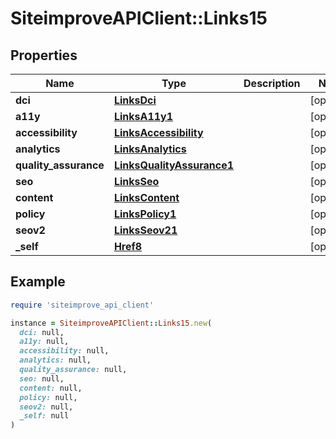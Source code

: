 # SiteimproveAPIClient::Links15

## Properties

| Name | Type | Description | Notes |
| ---- | ---- | ----------- | ----- |
| **dci** | [**LinksDci**](LinksDci.md) |  | [optional] |
| **a11y** | [**LinksA11y1**](LinksA11y1.md) |  | [optional] |
| **accessibility** | [**LinksAccessibility**](LinksAccessibility.md) |  | [optional] |
| **analytics** | [**LinksAnalytics**](LinksAnalytics.md) |  | [optional] |
| **quality_assurance** | [**LinksQualityAssurance1**](LinksQualityAssurance1.md) |  | [optional] |
| **seo** | [**LinksSeo**](LinksSeo.md) |  | [optional] |
| **content** | [**LinksContent**](LinksContent.md) |  | [optional] |
| **policy** | [**LinksPolicy1**](LinksPolicy1.md) |  | [optional] |
| **seov2** | [**LinksSeov21**](LinksSeov21.md) |  | [optional] |
| **_self** | [**Href8**](Href8.md) |  | [optional] |

## Example

```ruby
require 'siteimprove_api_client'

instance = SiteimproveAPIClient::Links15.new(
  dci: null,
  a11y: null,
  accessibility: null,
  analytics: null,
  quality_assurance: null,
  seo: null,
  content: null,
  policy: null,
  seov2: null,
  _self: null
)
```

